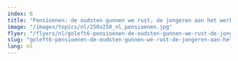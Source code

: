```yaml
---
index: 6
title: "Pensioenen: de oudsten gunnen we rust, de jongeren aan het werk"
image: "/images/topics/nl/250x250_nl_pensioenen.jpg"
flyer: "/flyers/nl/goleft6-pensioenen-de-oudsten-gunnen-we-rust-de-jongeren-aan-het-werk.pdf"
slug: "goleft6-pensioenen-de-oudsten-gunnen-we-rust-de-jongeren-aan-het-werk"
lang: nl
---
```

